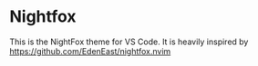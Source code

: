 # Nightfox

This is the NightFox theme for VS Code.
It is heavily inspired by https://github.com/EdenEast/nightfox.nvim